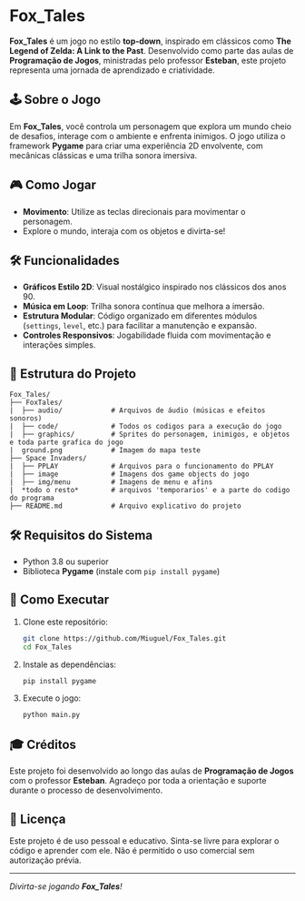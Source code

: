 # Fox_Tales

**Fox_Tales** é um jogo no estilo **top-down**, inspirado em clássicos como **The Legend of Zelda: A Link to the Past**. Desenvolvido como parte das aulas de **Programação de Jogos**, ministradas pelo professor **Esteban**, este projeto representa uma jornada de aprendizado e criatividade.

## 🕹️ Sobre o Jogo

Em **Fox_Tales**, você controla um personagem que explora um mundo cheio de desafios, interage com o ambiente e enfrenta inimigos. O jogo utiliza o framework **Pygame** para criar uma experiência 2D envolvente, com mecânicas clássicas e uma trilha sonora imersiva.

## 🎮 Como Jogar

- **Movimento**: Utilize as teclas direcionais para movimentar o personagem.
- Explore o mundo, interaja com os objetos e divirta-se!

## 🛠️ Funcionalidades

- **Gráficos Estilo 2D**: Visual nostálgico inspirado nos clássicos dos anos 90.
- **Música em Loop**: Trilha sonora contínua que melhora a imersão.
- **Estrutura Modular**: Código organizado em diferentes módulos (`settings`, `level`, etc.) para facilitar a manutenção e expansão.
- **Controles Responsivos**: Jogabilidade fluida com movimentação e interações simples.

## 🧩 Estrutura do Projeto

```
Fox_Tales/
├── FoxTales/
|  ├── audio/            # Arquivos de áudio (músicas e efeitos sonoros)
|  ├── code/             # Todos os codigos para a execução do jogo
|  ├── graphics/         # Sprites do personagem, inimigos, e objetos e toda parte grafica do jogo
|  ground.png            # Imagem do mapa teste
├── Space Invaders/
|  ├── PPLAY             # Arquivos para o funcionamento do PPLAY
|  ├── image             # Imagens dos game objects do jogo
|  ├── img/menu          # Imagens de menu e afins
|  *todo o resto*        # arquivos 'temporarios' e a parte do codigo do programa
├── README.md            # Arquivo explicativo do projeto
```

## 🛠️ Requisitos do Sistema

- Python 3.8 ou superior
- Biblioteca **Pygame** (instale com `pip install pygame`)

## 🚀 Como Executar

1. Clone este repositório:
   ```bash
   git clone https://github.com/Miuguel/Fox_Tales.git
   cd Fox_Tales
   ```

2. Instale as dependências:
   ```bash
   pip install pygame
   ```

3. Execute o jogo:
   ```bash
   python main.py
   ```

## 🎓 Créditos

Este projeto foi desenvolvido ao longo das aulas de **Programação de Jogos** com o professor **Esteban**. Agradeço por toda a orientação e suporte durante o processo de desenvolvimento.

## 📜 Licença

Este projeto é de uso pessoal e educativo. Sinta-se livre para explorar o código e aprender com ele. Não é permitido o uso comercial sem autorização prévia.

---

*Divirta-se jogando **Fox_Tales**!*
``` 
